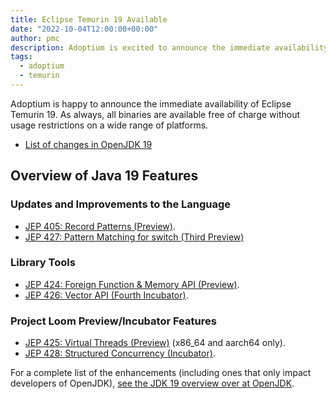 ```yaml
---
title: Eclipse Temurin 19 Available
date: "2022-10-04T12:00:00+00:00"
author: pmc
description: Adoptium is excited to announce the immediate availability of Eclipse Temurin 19.
tags:
  - adoptium
  - temurin
---
```


Adoptium is happy to announce the immediate availability of Eclipse Temurin 19. As always, all binaries are available free of charge without usage restrictions on a wide range of platforms.

* [List of changes in OpenJDK 19](https://bugs.openjdk.org/browse/JDK-8294028?jql=project%20%3D%20JDK%20AND%20fixVersion%20%3D%20%2219%22%20ORDER%20BY%20created%20DESC)

## Overview of Java 19 Features

### Updates and Improvements to the Language

* [JEP 405: Record Patterns (Preview)](https://openjdk.java.net/jeps/405).
* [JEP 427: Pattern Matching for switch (Third Preview)](https://openjdk.java.net/jeps/427)

### Library Tools

* [JEP 424: Foreign Function & Memory API (Preview)](https://openjdk.java.net/jeps/424).
* [JEP 426: Vector API (Fourth Incubator)](https://openjdk.java.net/jeps/426).

### Project Loom Preview/Incubator Features

* [JEP 425: Virtual Threads (Preview)](https://openjdk.java.net/jeps/425) (x86_64 and aarch64 only).
* [JEP 428: Structured Concurrency (Incubator)](https://openjdk.java.net/jeps/428).

For a complete list of the enhancements (including ones that only impact developers of OpenJDK), [see the JDK 19 overview over at OpenJDK](https://openjdk.java.net/projects/jdk/19/).
